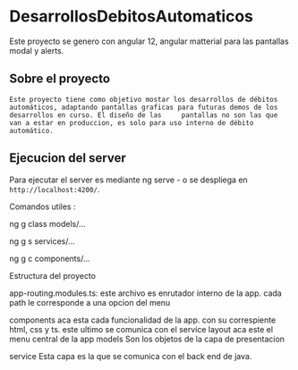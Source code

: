 # DesarrollosDebitosAutomaticos

Este proyecto se genero con angular 12, angular matterial para las pantallas modal y alerts.

## Sobre el proyecto
    Este proyecto tiene como objetivo mostar los desarrollos de débitos automáticos, adaptando pantallas graficas para futuras demos de los desarrollos en curso. El diseño de las     pantallas no son las que van a estar en produccion, es solo para uso interno de débito automático.
 
## Ejecucion del server

Para ejecutar el server es mediante ng serve - o se despliega en `http://localhost:4200/`.

Comandos utiles :

ng g class models/...

ng g s services/...

ng g c components/...

Estructura del proyecto

app-routing.modules.ts: este archivo es enrutador interno de la app. cada path le corresponde a una  opcion del menu

components
  aca esta cada funcionalidad de la app. con su correspiente html, css y ts. este ultimo se comunica con el service
layout 
  aca este el menu central de la app
models
   Son los objetos de la capa de presentacion
   
service
  Esta capa es la que se comunica con el back end de java.
 
